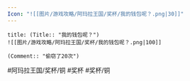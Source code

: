 ```yaml
---
Icon: "![[图片/游戏攻略/阿玛拉王国/奖杯/我的钱包呢？.png|30]]"
---
```

```ad-common-bronze-trophy
title: (Title:: "我的钱包呢？")
![[图片/游戏攻略/阿玛拉王国/奖杯/我的钱包呢？.png|100]]

(Comment:: "偷窃了20次")
```

#阿玛拉王国/奖杯/铜 #奖杯 #奖杯/铜
